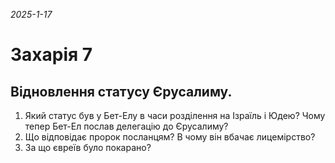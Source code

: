 
_2025-1-17_

# Захарія 7

## Відновлення статусу Єрусалиму.
1. Який статус був у Бет-Елу в часи розділення на Ізраїль і Юдею? Чому тепер Бет-Ел послав делегацію до Єрусалиму?
2. Що відповідає пророк посланцям? В чому він вбачає лицемірство?
3. За що євреїв було покарано?

